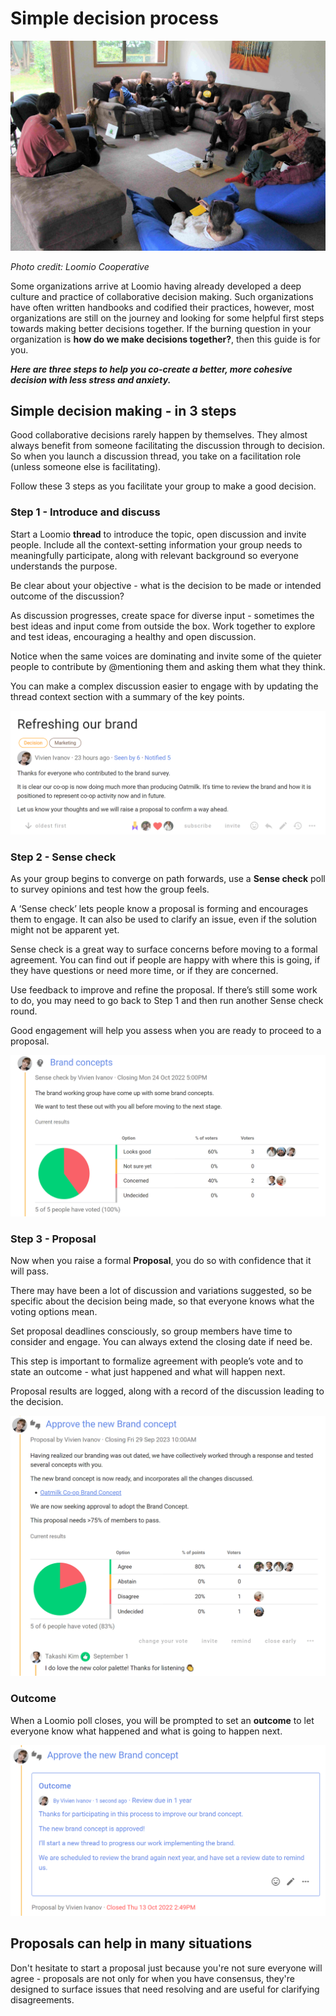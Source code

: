 # Simple decision process

![](Loomio-retreat-decision-time-small.jpg)

*Photo credit: Loomio Cooperative*

Some organizations arrive at Loomio having already developed a deep culture and practice of collaborative decision making.  Such organizations have often written handbooks and codified their practices, however, most organizations are still on the journey and looking for some helpful first steps towards making better decisions together.  If the burning question in your organization is **how do we make decisions together?**, then this guide is for you.

***Here are three steps to help you co-create a better, more cohesive decision with less stress and anxiety.***

## Simple decision making - in 3 steps

Good collaborative decisions rarely happen by themselves.  They almost always benefit from someone facilitating the discussion through to decision.  So when you launch a discussion thread, you take on a facilitation role (unless someone else is facilitating).

Follow these 3 steps as you facilitate your group to make a good decision.

### Step 1 - Introduce and discuss
Start a Loomio **thread** to introduce the topic, open discussion and invite people. Include all the context-setting information your group needs to meaningfully participate, along with relevant background so everyone understands the purpose.

Be clear about your objective - what is the decision to be made or intended outcome of the discussion? 

As discussion progresses, create space for diverse input - sometimes the best ideas and input come from outside the box.  Work together to explore and test ideas, encouraging a healthy and open discussion.  

Notice when the same voices are dominating and invite some of the quieter people to contribute by @mentioning them and asking them what they think. 

You can make a complex discussion easier to engage with by updating the thread context section with a summary of the key points.

![](decision_step1.png)

### Step 2 - Sense check
As your group begins to converge on path forwards, use a **Sense check** poll to survey opinions and test how the group feels.

A ‘Sense check’ lets people know a proposal is forming and encourages them to engage.
It can also be used to clarify an issue, even if the solution might not be apparent yet.  

Sense check is a great way to surface concerns before moving to a formal agreement.  You can find out if people are happy with where this is going, if they have questions or need more time, or if they are concerned.

Use feedback to improve and refine the proposal. If there’s still some work to do, you may need to go back to Step 1 and then run another Sense check round. 

Good engagement will help you assess when you are ready to proceed to a proposal.

![](decision_step2.png)

### Step 3 - Proposal
Now when you raise a formal **Proposal**, you do so with confidence that it will pass. 

There may have been a lot of discussion and variations suggested, so be specific about the decision being made, so that everyone knows what the voting options mean.

Set proposal deadlines consciously, so group members have time to consider and engage.  You can always extend the closing date if need be.

This step is important to formalize agreement with people’s vote and to state an outcome - what just happened and what will happen next.

Proposal results are logged, along with a record of the discussion leading to the decision.

![](decision_step3.png)

### Outcome
When a Loomio poll closes, you will be prompted to set an **outcome** to let everyone know what happened and what is going to happen next.

![](decision_step4_outcome.png)

## Proposals can help in many situations

Don't hesitate to start a proposal just because you're not sure everyone will agree - proposals are not only for when you have consensus, they're designed to surface issues that need resolving and are useful for clarifying disagreements. 
